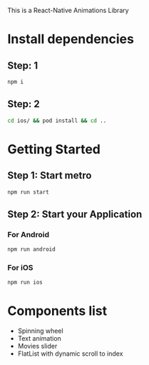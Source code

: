 This is a React-Native Animations Library

# Install dependencies

## Step: 1

```bash
npm i
```

## Step: 2

```bash
cd ios/ && pod install && cd ..
```

# Getting Started

## Step 1: Start metro

```bash
npm run start
```

## Step 2: Start your Application

### For Android

```bash
npm run android
```

### For iOS

```bash
npm run ios
```

# Components list

- Spinning wheel
- Text animation
- Movies slider
- FlatList with dynamic scroll to index
